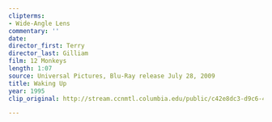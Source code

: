 ```yaml
---
clipterms:
- Wide-Angle Lens
commentary: ''
date: 
director_first: Terry
director_last: Gilliam
film: 12 Monkeys
length: 1:07
source: Universal Pictures, Blu-Ray release July 28, 2009
title: Waking Up
year: 1995
clip_original: http://stream.ccnmtl.columbia.edu/public/c42e8dc3-d9c6-4b7a-9a17-c45e6ebe4c31_480-waking_up_et.mp4

---
```

